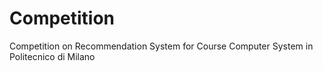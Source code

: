 # Competition
Competition on Recommendation System for Course Computer System in Politecnico di Milano

